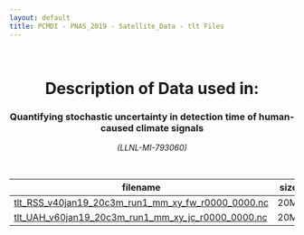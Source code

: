 ```yaml
---
layout: default
title: PCMDI - PNAS_2019 - Satellite_Data - tlt Files
---
```


<br>
<center>
    <p>
        <h1>Description of Data used in:</h1>
        <h3>Quantifying stochastic uncertainty in detection time of human-caused climate signals</h3>
    </p>
    <p><em>(LLNL-MI-793060)</em></p>
</center>
<br>

filename | size
   ---   | ---:
[tlt_RSS_v40jan19_20c3m_run1_mm_xy_fw_r0000_0000.nc]({{site.baseurl}}/climate-data/PNAS_2019/Satellite_Data/tlt/tlt_RSS_v40jan19_20c3m_run1_mm_xy_fw_r0000_0000.nc) | 20M
[tlt_UAH_v60jan19_20c3m_run1_mm_xy_jc_r0000_0000.nc]({{site.baseurl}}/climate-data/PNAS_2019/Satellite_Data/tlt/tlt_UAH_v60jan19_20c3m_run1_mm_xy_jc_r0000_0000.nc) | 20M